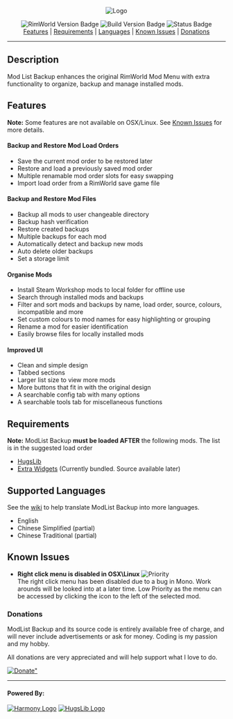 <p align="center">
  <img src="https://raw.githubusercontent.com/scuba156/ModListBackup/master/ModListBackup/Output/ModListBackup/About/Preview.png" alt="Logo" />
</ p>                                                                                                                                     
<p align="center">
  <img src="https://img.shields.io/badge/RimWorld%20Ver.-Beta%2018-blue.svg" alt="RimWorld Version Badge" />
  <img src="https://img.shields.io/badge/Build%20Ver.-2.0%20alpha-blue.svg" alt="Build Version Badge" />
  <img src="https://img.shields.io/badge/Status-Work%20In%20Progress-orange.svg" alt="Status Badge" />
  <br />
  <a href="#features">Features</a> | <a href="#requirements">Requirements</a> | <a href="#supported-languages">Languages</a> | <a href="#known-issues">Known Issues</a> | <a href="#donations">Donations</a>
</ p>


---
## Description
Mod List Backup enhances the original RimWorld Mod Menu with extra functionality to organize, backup and manage installed mods.

## Features
**Note:** Some features are not available on OSX/Linux. See [Known Issues](#known-issues) for more details.
#### Backup and Restore Mod Load Orders
* Save the current mod order to be restored later
* Restore and load a previously saved mod order
* Multiple renamable mod order slots for easy swapping
* Import load order from a RimWorld save game file

#### Backup and Restore Mod Files
* Backup all mods to user changeable directory
* Backup hash verification
* Restore created backups
* Multiple backups for each mod
* Automatically detect and backup new mods
* Auto delete older backups
* Set a storage limit

#### Organise Mods
* Install Steam Workshop mods to local folder for offline use
* Search through installed mods and backups
* Filter and sort mods and backups by name, load order, source, colours, incompatible and more
* Set custom colours to mod names for easy highlighting or grouping
* Rename a mod for easier identification
* Easily browse files for locally installed mods

#### Improved UI
* Clean and simple design
* Tabbed sections
* Larger list size to view more mods
* More buttons that fit in with the original design
* A searchable config tab with many options
* A searchable tools tab for miscellaneous functions

## Requirements
**Note:** ModList Backup **must be loaded AFTER** the following mods. The list is in the suggested load order 
* [HugsLib](https://github.com/UnlimitedHugs/RimworldHugsLib)
* [Extra Widgets]() (Currently bundled. Source available later)

## Supported Languages
 See the [wiki](/wiki/Languages#translations) to help translate ModList Backup into more languages.
 * English
 * Chinese Simplified (partial)
 * Chinese Traditional (partial)

## Known Issues
* **Right click menu is disabled in OSX\Linux** ![Priority](https://img.shields.io/badge/Priority-Low-yellow.svg) <br /> The right click menu has been disabled due to a bug in Mono. Work arounds will be looked into at a later time. Low Priority as the menu can be accessed by clicking the icon to the left of the selected mod.

### Donations 
ModList Backup and its source code is entirely available free of charge, and will never include advertisements or ask for money. Coding is my passion and my hobby.

All donations are very appreciated and will help support what I love to do.

<a href="https://www.paypal.com/cgi-bin/webscr?cmd=_s-xclick&hosted_button_id=DE9S3KLGP3WJW">
  <img src="https://www.paypalobjects.com/en_AU/i/btn/btn_donate_LG.gif" alt=Donate" /> </a>

---
#### Powered By:
[![Harmony Logo](https://s24.postimg.org/58bl1rz39/logo.png "Harmony")](https://github.com/pardeike/Harmony) [![HugsLib Logo](http://i.imgur.com/9L4f8u7.png "HugsLib")](https://github.com/UnlimitedHugs/RimworldHugsLib)
